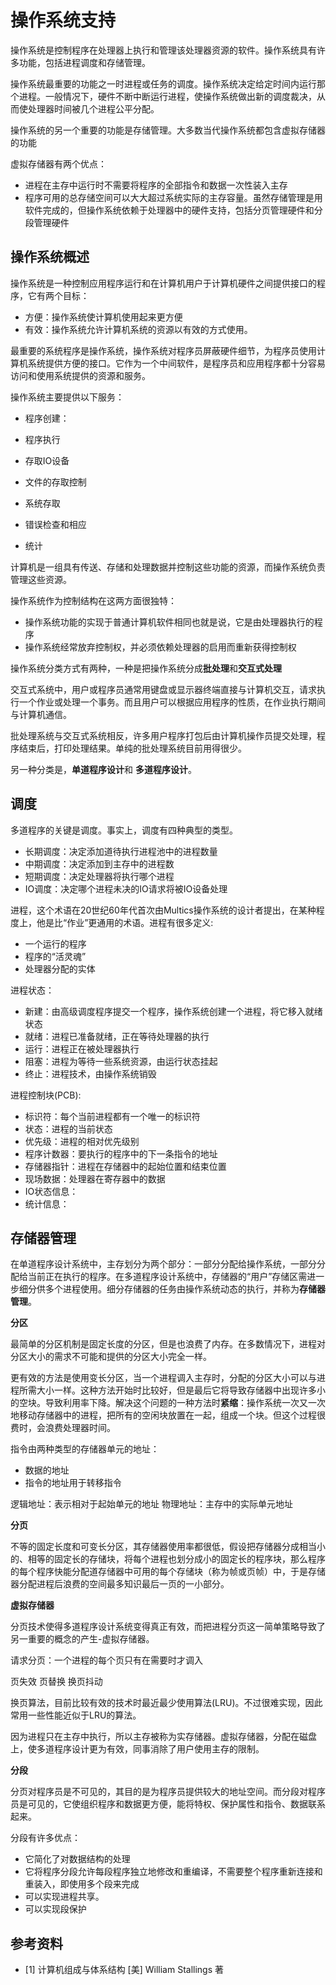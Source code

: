 # 操作系统支持

操作系统是控制程序在处理器上执行和管理该处理器资源的软件。操作系统具有许多功能，包括进程调度和存储管理。

操作系统最重要的功能之一时进程或任务的调度。操作系统决定给定时间内运行那个进程。一般情况下，硬件不断中断运行进程，使操作系统做出新的调度裁决，从而使处理器时间被几个进程公平分配。

操作系统的另一个重要的功能是存储管理。大多数当代操作系统都包含虚拟存储器的功能

虚拟存储器有两个优点：

- 进程在主存中运行时不需要将程序的全部指令和数据一次性装入主存
- 程序可用的总存储空间可以大大超过系统实际的主存容量。虽然存储管理是用软件完成的，但操作系统依赖于处理器中的硬件支持，包括分页管理硬件和分段管理硬件

## 操作系统概述

操作系统是一种控制应用程序运行和在计算机用户于计算机硬件之间提供接口的程序，它有两个目标：

- 方便：操作系统使计算机使用起来更方便
- 有效：操作系统允许计算机系统的资源以有效的方式使用。

最重要的系统程序是操作系统，操作系统对程序员屏蔽硬件细节，为程序员使用计算机系统提供方便的接口。它作为一个中间软件，是程序员和应用程序都十分容易访问和使用系统提供的资源和服务。

操作系统主要提供以下服务：

- 程序创建：

- 程序执行

- 存取IO设备

- 文件的存取控制

- 系统存取

- 错误检查和相应

- 统计

计算机是一组具有传送、存储和处理数据并控制这些功能的资源，而操作系统负责管理这些资源。

操作系统作为控制结构在这两方面很独特：

- 操作系统功能的实现于普通计算机软件相同也就是说，它是由处理器执行的程序
- 操作系统经常放弃控制权，并必须依赖处理器的启用而重新获得控制权

操作系统分类方式有两种，一种是把操作系统分成**批处理**和**交互式处理**

交互式系统中，用户或程序员通常用键盘或显示器终端直接与计算机交互，请求执行一个作业或处理一个事务。而且用户可以根据应用程序的性质，在作业执行期间与计算机通信。

批处理系统与交互式系统相反，许多用户程序打包后由计算机操作员提交处理，程序结束后，打印处理结果。单纯的批处理系统目前用得很少。

另一种分类是，**单道程序设计**和 **多道程序设计**。

## 调度

多道程序的关键是调度。事实上，调度有四种典型的类型。

- 长期调度：决定添加道待执行进程池中的进程数量
- 中期调度：决定添加到主存中的进程数
- 短期调度：决定处理器将执行哪个进程
- IO调度：决定哪个进程未决的IO请求将被IO设备处理

进程，这个术语在20世纪60年代首次由Multics操作系统的设计者提出，在某种程度上，他是比“作业”更通用的术语。进程有很多定义:

- 一个运行的程序
- 程序的“活灵魂”
- 处理器分配的实体

进程状态：

- 新建：由高级调度程序提交一个程序，操作系统创建一个进程，将它移入就绪状态
- 就绪：进程已准备就绪，正在等待处理器的执行
- 运行：进程正在被处理器执行
- 阻塞：进程为等待一些系统资源，由运行状态挂起
- 终止：进程技术，由操作系统销毁

进程控制块(PCB):

- 标识符：每个当前进程都有一个唯一的标识符
- 状态：进程的当前状态
- 优先级：进程的相对优先级别
- 程序计数器：要执行的程序中的下一条指令的地址
- 存储器指针：进程在存储器中的起始位置和结束位置
- 现场数据：处理器在寄存器中的数据
- IO状态信息：
- 统计信息：

## 存储器管理

在单道程序设计系统中，主存划分为两个部分：一部分分配给操作系统，一部分分配给当前正在执行的程序。在多道程序设计系统中，存储器的“用户”存储区需进一步细分供多个进程使用。细分存储器的任务由操作系统动态的执行，并称为**存储器管理**。

**分区**

最简单的分区机制是固定长度的分区，但是也浪费了内存。在多数情况下，进程对分区大小的需求不可能和提供的分区大小完全一样。

更有效的方法是使用变长分区，当一个进程调入主存时，分配的分区大小可以与进程所需大小一样。这种方法开始时比较好，但是最后它将导致存储器中出现许多小的空块。导致利用率下降。解决这个问题的一种方法时**紧缩**：操作系统一次又一次地移动存储器中的进程，把所有的空闲块放置在一起，组成一个块。但这个过程很费时，会浪费处理器时间。

指令由两种类型的存储器单元的地址：

- 数据的地址
- 指令的地址用于转移指令

逻辑地址：表示相对于起始单元的地址
物理地址：主存中的实际单元地址

**分页**

不等的固定长度和可变长分区，其存储器使用率都很低，假设把存储器分成相当小的、相等的固定长的存储块，将每个进程也划分成小的固定长的程序块，那么程序的每个程序快能分配道存储器中可用的每个存储块（称为帧或页帧）中，于是存储器分配进程后浪费的空间最多知识最后一页的一小部分。

**虚拟存储器**

分页技术使得多道程序设计系统变得真正有效，而把进程分页这一简单策略导致了另一重要的概念的产生-虚拟存储器。

请求分页：一个进程的每个页只有在需要时才调入

页失效
页替换
换页抖动

换页算法，目前比较有效的技术时最近最少使用算法(LRU)。不过很难实现，因此常用一些性能近似于LRU的算法。

因为进程只在主存中执行，所以主存被称为实存储器。虚拟存储器，分配在磁盘上，使多道程序设计更为有效，同事消除了用户使用主存的限制。

**分段**

分页对程序员是不可见的，其目的是为程序员提供较大的地址空间。而分段对程序员是可见的，它使组织程序和数据更方便，能将特权、保护属性和指令、数据联系起来。

分段有许多优点：

- 它简化了对数据结构的处理
- 它将程序分段允许每段程序独立地修改和重编译，不需要整个程序重新连接和重装入，即使用多个段来完成
- 可以实现进程共享。
- 可以实现段保护

## 参考资料

- [1] 计算机组成与体系结构 [美] William Stallings 著

